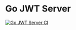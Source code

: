 # Go JWT Server

[![Go JWT Server CI](https://github.com/spdeepak/go-jwt-server/actions/workflows/go.yml/badge.svg)](https://github.com/spdeepak/go-jwt-server/actions/workflows/go.yml)